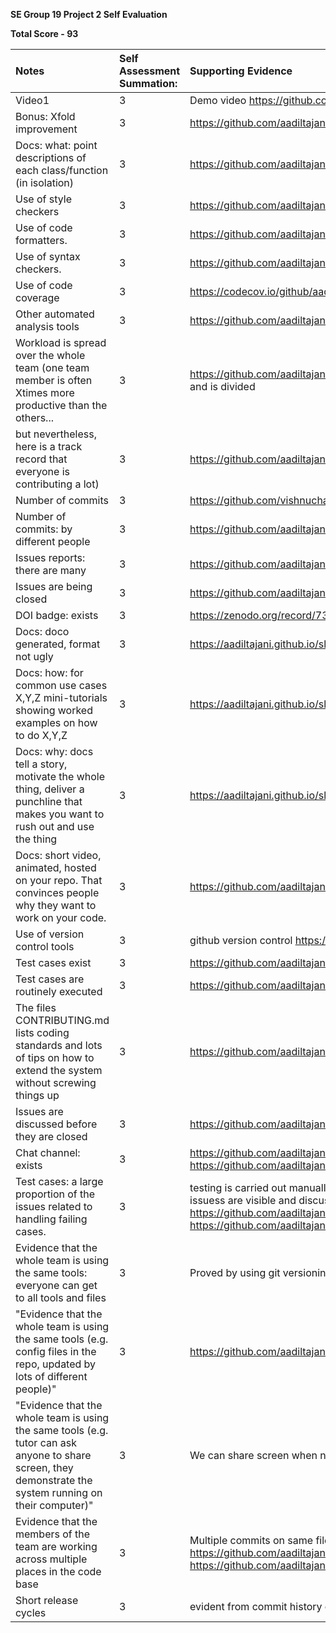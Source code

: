 **SE Group 19 Project 2 Self Evaluation**

**Total Score - 93**

| Notes                                                                                                                                                                                                             | Self Assessment Summation: | Supporting Evidence                                                                                          |
|:------------------------------------------------------------------------------------------------------------------------------------------------------------------------------------------------------------------|:---------------------------|:-------------------------------------------------------------------------------------------------------------|
| Video1                                                                                                                                                                                                            | 3                        |Demo video https://github.com/aadiltajani/slash/tree/main/assets     |
| Bonus: Xfold improvement	                                                                                                                                                                                                            | 3                        |  https://github.com/aadiltajani/slash#modified-workflow-and-scalability    |
| Docs: what: point descriptions of each class/function (in isolation)	                                                                                                        | 3                          | https://github.com/aadiltajani/slash                                                                         |
| Use of style checkers	                                                                                                                                                                                               | 3                          | https://github.com/aadiltajani/slash/blob/main/.github/workflows/main.yml                                    |
| Use of code formatters.	                                                                                                                                                                            | 3                          | https://github.com/aadiltajani/slash/blob/main/.github/workflows/main.yml                                    |
| Use of syntax checkers.	                                                                                                                                                                                   | 3                          | https://github.com/aadiltajani/slash/blob/main/.github/workflows/main.yml                                    |
| Use of code coverage                                                                                                                                                                                           | 3                          | https://codecov.io/github/aadiltajani/slash                                                                  |
| Other automated analysis tools                                                                                                                                                                                                | 3                          | https://github.com/aadiltajani/slash/blob/main/.github/workflows/main.yml                                    |
| Workload is spread over the whole team (one team member is often Xtimes more productive than the others...                                                                                                                                                                         | 3                          | https://github.com/aadiltajani/slash/pulse each file has multiple collaborators and is divided |
| but nevertheless, here is a track record that everyone is contributing a lot)                                                                                                                                            | 3                          | https://github.com/aadiltajani/slash/graphs/contributors                                                     |
| Number of commits                                                                                                               | 3                          | https://github.com/vishnuchalla/slash/compare/main...aadiltajani:slash:main                                                                        |
| Number of commits: by different people	                                                                                   | 3                          |                            https://github.com/aadiltajani/slash/pulse                          |
| Issues reports: there are many	                                                                                                     | 3                          | https://github.com/aadiltajani/slash/issues                                                                  |
| Issues are being closed	                                                                                                                                                                                      | 3                          | https://github.com/aadiltajani/slash/issues?q=is%3Aissue+is%3Aclosed                                                                  |
| DOI badge: exists                                                                                                                                                                                           | 3                          | https://zenodo.org/record/7395345#.Y46fh-zMK3I                                                               |
| Docs: doco generated, format not ugly                                                                                                                                                                                      | 3                          | https://aadiltajani.github.io/slash/src.html                                                                       |
| Docs: how: for common use cases X,Y,Z mini-tutorials showing worked examples on how to do X,Y,Z                                                                                                                                                                                           | 3                          | https://aadiltajani.github.io/slash/src.html                                                                         |
| Docs: why: docs tell a story, motivate the whole thing, deliver a punchline that makes you want to rush out and use the thing                                                                                                                                                                                            | 3                          | https://aadiltajani.github.io/slash/src.html and on readme  |
| Docs: short video, animated, hosted on your repo. That convinces people why they want to work on your code.                                                                                                                                                                             | 3                          |https://github.com/aadiltajani/slash#our-modification  |
| Use of version control tools                                                                                                                                                                                             | 3                         | github version control  https://github.com/aadiltajani/slash/      |
| Test cases exist	                                                                                                                                                                                             | 3                         |  https://github.com/aadiltajani/slash/tree/main/test   |
| Test cases are routinely executed                                                                                                                                                                                 | 3                          |  https://github.com/aadiltajani/slash/blob/main/.github/workflows/main.yml       |
| The files CONTRIBUTING.md lists coding standards and lots of tips on how to extend the system without screwing things up                                                                                          | 3                          | https://github.com/aadiltajani/slash/blob/main/CONTRIBUTING.md                                               |
| Issues are discussed before they are closed                                                                                                                                                                       | 3                          |https://github.com/aadiltajani/slash/issues?q=is%3Aissue+is%3Aclosed                                                                  |
| Chat channel: exists                                                                                                                                                                                              | 3                          | https://github.com/aadiltajani/slash/blob/main/docs/chat%20channel.png  https://github.com/aadiltajani/slash/blob/main/docs/chat%20channel%201.png                                     |
| Test cases: a large proportion of the issues related to handling failing cases.                                                                                                                                   | 3                         |  testing is carried out manually and with automated tools onn every commit and issuess are visible and discussed and visible on issues page https://github.com/aadiltajani/slash/issues/7  https://github.com/aadiltajani/slash/issues/3 |
| Evidence that the whole team is using the same tools: everyone can get to all tools and files                                                                                                                     | 3                          | Proved by using git versioning                                                                           |
| "Evidence that the whole team is using the same tools (e.g. config files in the repo, updated by lots of different people)"                                                                                       | 3                          | https://github.com/aadiltajani/slash/tree/main/src                                              |
| "Evidence that the whole team is using the same tools (e.g. tutor can ask anyone to share screen, they demonstrate the system running on their computer)"                                                         | 3                          |We can share screen when needed   |
| Evidence that the members of the team are working across multiple places in the code base                                                                                                                         | 3                          | Multiple commits on same files by different people  https://github.com/aadiltajani/slash/blob/main/src/google_scrapper.py   https://github.com/aadiltajani/slash/blob/main/.github/workflows/main.yml                                                      |
| Short release cycles                                                                                                                                                                                              | 3                          | 	evident from commit history of source files    |
